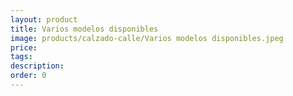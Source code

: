 ```yaml
---
layout: product
title: Varios modelos disponibles
image: products/calzado-calle/Varios modelos disponibles.jpeg
price: 
tags: 
description: 
order: 0
---
```

